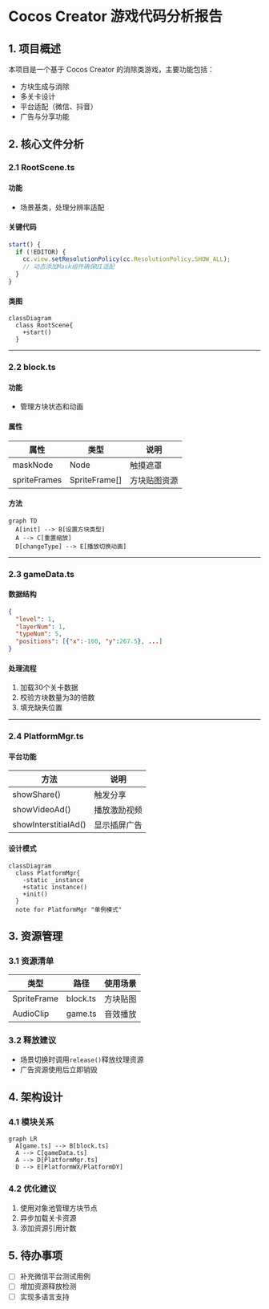 # Cocos Creator 游戏代码分析报告

## 1. 项目概述
本项目是一个基于 Cocos Creator 的消除类游戏，主要功能包括：
- 方块生成与消除
- 多关卡设计
- 平台适配（微信、抖音）
- 广告与分享功能

## 2. 核心文件分析

### 2.1 RootScene.ts
#### 功能
- 场景基类，处理分辨率适配

#### 关键代码
```typescript
start() {
  if (!EDITOR) {
    cc.view.setResolutionPolicy(cc.ResolutionPolicy.SHOW_ALL);
    // 动态添加Mask组件确保UI适配
  }
}
```

#### 类图
```mermaid
classDiagram
  class RootScene{
    +start()
  }
```

---

### 2.2 block.ts
#### 功能
- 管理方块状态和动画

#### 属性
| 属性 | 类型 | 说明 |
|------|------|------|
| maskNode | Node | 触摸遮罩 |
| spriteFrames | SpriteFrame[] | 方块贴图资源 |

#### 方法
```mermaid
graph TD
  A[init] --> B[设置方块类型]
  A --> C[重置缩放]
  D[changeType] --> E[播放切换动画]
```

---

### 2.3 gameData.ts
#### 数据结构
```json
{
  "level": 1,
  "layerNum": 1,
  "typeNum": 5,
  "positions": [{"x":-160, "y":267.5}, ...]
}
```

#### 处理流程
1. 加载30个关卡数据
2. 校验方块数量为3的倍数
3. 填充缺失位置

---

### 2.4 PlatformMgr.ts
#### 平台功能
| 方法 | 说明 |
|------|------|
| showShare() | 触发分享 |
| showVideoAd() | 播放激励视频 |
| showInterstitialAd() | 显示插屏广告 |

#### 设计模式
```mermaid
classDiagram
  class PlatformMgr{
    -static _instance
    +static instance()
    +init()
  }
  note for PlatformMgr "单例模式"
```

## 3. 资源管理

### 3.1 资源清单
| 类型 | 路径 | 使用场景 |
|------|------|----------|
| SpriteFrame | block.ts | 方块贴图 |
| AudioClip | game.ts | 音效播放 |

### 3.2 释放建议
- 场景切换时调用`release()`释放纹理资源
- 广告资源使用后立即销毁

## 4. 架构设计

### 4.1 模块关系
```mermaid
graph LR
  A[game.ts] --> B[block.ts]
  A --> C[gameData.ts]
  A --> D[PlatformMgr.ts]
  D --> E[PlatformWX/PlatformDY]
```

### 4.2 优化建议
1. 使用对象池管理方块节点
2. 异步加载关卡资源
3. 添加资源引用计数

## 5. 待办事项
- [ ] 补充微信平台测试用例
- [ ] 增加资源释放检测
- [ ] 实现多语言支持